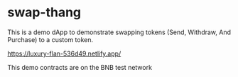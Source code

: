 # swap-thang
This is a demo dApp to demonstrate swapping tokens (Send, Withdraw, And Purchase) to a custom token.

https://luxury-flan-536d49.netlify.app/

This demo contracts are on the BNB test network